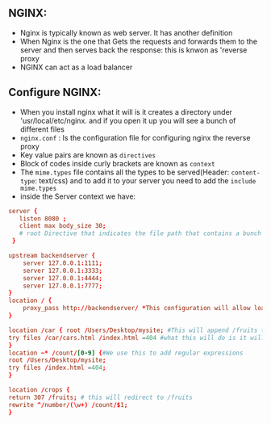 ## NGINX: 
- Nginx is typically known as web server. It has another definition 
- When Nginx is the one that Gets the requests and forwards them to the server and then serves back the response: this is knwon as 'reverse proxy 
- NGINX can act as a load balancer 
## Configure NGINX:
- When you install nginx what it will is it creates a directory under 'usr/local/etc/nginx. and if you open it up you will see a bunch of different files
- `nginx.conf` : Is the configuration file for configuring nginx the reverse proxy
- Key value pairs are known as `directives`
- Block of codes inside curly brackets are known as `context` 
- The `mime.types` file contains all the types to be served(Header: `content-type`: text/css) and to add it to your server you need to add the `include mime.types`
- inside the Server context we have:
 ```conf
 server { 
    listen 8080 ; 
    client max body_size 30;
    # root Directive that indicates the file path that contains a bunch of different files that we want to serve when we go to 8080 
  }
```
```conf
upstream backendserver {
    server 127.0.0.1:1111; 
    server 127.0.0.1:3333; 
    server 127.0.0.1:4444; 
    server 127.0.0.1:7777;
}
location / {
    proxy_pass http://backendserver/ *This configuration will allow load balancing around the different servers
}

location /car { root /Users/Desktop/mysite; #This will append /fruits to the root alias /Users/DesktopJmysite/car #If you use this it will not append /car to the end #When you use this what we serve is the index.html file under the folder that mentionned and if the index file is not found we will get a 403 Forbidden error
try files /car/cars.html /index.html =404 #what this will do is it will try to find the files /car/cars.html but if it does not find it will serve index.html and if non off these exist it will throf a 404 error 
} 
location ~* /count/[0-9] {#We use this to add regular expressions 
root /Users/Desktop/mysite;
try files /index.html =404; 
} 

location /crops { 
return 307 /fruits; # this will redirect to /fruits 
rewrite ^/number/(\w+) /count/$1;
}
```